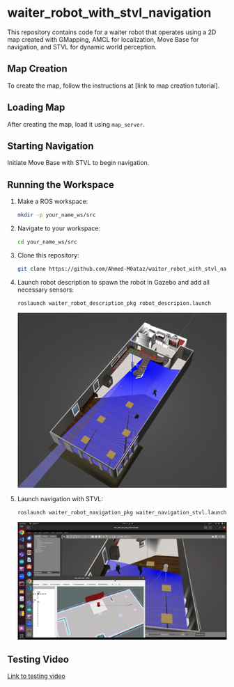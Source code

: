 # waiter_robot_with_stvl_navigation

This repository contains code for a waiter robot that operates using a 2D map created with GMapping, AMCL for localization, Move Base for navigation, and STVL for dynamic world perception.

## Map Creation
To create the map, follow the instructions at [link to map creation tutorial].

## Loading Map
After creating the map, load it using `map_server`.

## Starting Navigation
Initiate Move Base with STVL to begin navigation.

## Running the Workspace
1. Make a ROS workspace:
    ```bash
    mkdir -p your_name_ws/src
    ```
2. Navigate to your workspace:
    ```bash
    cd your_name_ws/src
    ```
3. Clone this repository:
    ```bash
    git clone https://github.com/Ahmed-M0ataz/waiter_robot_with_stvl_navigation.git
    ```
4. Launch robot description to spawn the robot in Gazebo and add all necessary sensors:
    ```bash
    roslaunch waiter_robot_description_pkg robot_descripion.launch
    ```
   ![Robot Description](https://github.com/Ahmed-M0ataz/waiter_robot_with_stvl_navigation/blob/main/waiter_robot_description_pkg/media/waiter_robot_world.png)

5. Launch navigation with STVL:
    ```bash
    roslaunch waiter_robot_navigation_pkg waiter_navigation_stvl.launch
    ```
   ![Navigation with STVL](https://github.com/Ahmed-M0ataz/waiter_robot_with_stvl_navigation/blob/main/media/stvl_navigation.png)

## Testing Video
[Link to testing video](https://youtu.be/5GmwZriC2II)